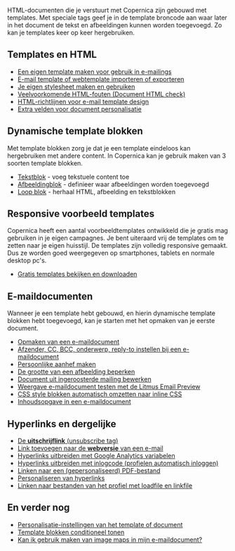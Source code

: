 HTML-documenten die je verstuurt met Copernica zijn gebouwd met
templates. Met speciale tags geef je in de template broncode aan waar
later in het document de tekst en afbeeldingen kunnen worden toegevoegd.
Zo kan je templates keer op keer hergebruiken.

Templates en HTML
-----------------

-   [Een eigen template maken voor gebruik in
    e-mailings](./getting-started-building-email-templates.md)
-   [E-mail template of webtemplate importeren of
    exporteren](./importing-and-exporting-templates-how-is-it-done.md)
-   [Je eigen stylesheet maken en
    gebruiken](./creating-and-using-your-stylesheets.md)
-   [Veelvoorkomende HTML-fouten (Document HTML
    check)](./reducing-html-errors.md)
-   [HTML-richtlijnen voor e-mail template
    design](./html-email-template-design-guidelines.md)
-   [Extra velden voor document
    personalisatie](./extra-fields-for-personalizing.md)

Dynamische template blokken
---------------------------

Met template blokken zorg je dat je een template eindeloos kan
hergebruiken met andere content. In Copernica kan je gebruik maken van 3
soorten template blokken.

-   [Tekstblok](./the-text-function-for-adding-textual-content-to-your-document.md) -
    voeg tekstuele content toe
-   [Afbeeldingblok](./the-image-function-for-adding-images-to-your-document.md) -
    definieer waar afbeeldingen worden toegevoegd
-   [Loop
    blok](./the-loop-function-to-iterate-content-in-your-email.md) -
    herhaal HTML, afbeelding en tekstblokken

Responsive voorbeeld templates
------------------------------

Copernica heeft een aantal voorbeeldtemplates ontwikkeld die je gratis
mag gebruiken in je eigen campagnes. Je bent uiteraard vrij de templates
om te zetten naar je eigen huisstijl. De templates zijn volledig
responsive gemaakt. Dus ze worden goed weergegeven op smartphones,
tablets en normale desktop pc's.

-   [Gratis templates bekijken en
    downloaden](./free-responsive-html-email-templates.md)

E-maildocumenten
----------------

Wanneer je een template hebt gebouwd, en hierin dynamische template
blokken hebt toegevoegd, kan je starten met het opmaken van je eerste
document.

-   [Opmaken van een
    e-maildocument](./composing-email-documents-in-copernica.md)
-   [Afzender, CC, BCC, onderwerp, reply-to instellen bij een
    e-maildocument](./sender-subject-and-other-email-headers.md)
-   [Persoonlijke aanhef
    maken](./personalized-salutation-in-email-using-smarty-code.md)
-   [De grootte van een afbeelding
    beperken](./is-it-possible-to-limit-the-size-of-an-image-in-an-image-block.md)
-   [Document uit ingeroosterde mailing
    bewerken](./can-i-edit-the-content-of-a-mailing-after-is-has-been-scheduled.md)
-   [Weergave e-maildocument testen met de Litmus Email
    Preview](./using-litmus-email-preview-to-test-your-email-newsletter.md)
-   [CSS style blokken automatisch omzetten naar inline
    CSS](./automatically-convert-block-style-elements-to-inline-style-attributes.md)
-   [Inhoudsopgave in een
    e-maildocument](./how-to-table-of-contents-in-email-document.md)

Hyperlinks en dergelijke
------------------------

-   [De **uitschrijflink** (unsubscribe
    tag)](./the-unsubscribe-function.md)
-   [Link toevoegen naar de **webversie** van een
    e-mail](./link-to-the-webversion-of-your-email.md)
-   [Hyperlinks uitbreiden met Google Analytics
    variabelen](./prepare-your-links-for-google-analytics.md)
-   [Hyperlinks uitbreiden met inlogcode (profielen automatisch
    inloggen)](./how-do-i-add-personalization-login-code-to-my-links.md)
-   [Linken naar een (gepersonaliseerd)
    PDF-bestand](./linking-to-a-personalized-pdf-file-or-send-as-an-attachment.md)
-   [Personaliseren van
    hyperlinks](./personalizing-hyperlinks.md)
-   [Linken naar bestanden van het profiel met loadfile en
    linkfile](./the-loadfile-and-linkfile-functions.md)

En verder nog
-------------

-   [Personalisatie-instellingen van het template of
    document](./document-and-template-personalization-settings.md)
-   [Template blokken conditioneel
    tonen](./how-do-i-make-content-blocks-conditional.md)
-   [Kan ik gebruik maken van image maps in mijn
    e-maildocument?](./can-i-use-image-maps-in-email-templates.md)


